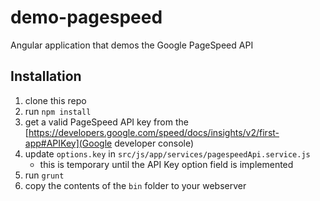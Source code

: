 # demo-pagespeed
Angular application that demos the Google PageSpeed API

## Installation
1. clone this repo
2. run `npm install`
3. get a valid PageSpeed API key from the [https://developers.google.com/speed/docs/insights/v2/first-app#APIKey](Google developer console)
3. update `options.key` in `src/js/app/services/pagespeedApi.service.js`
    * this is temporary until the API Key option field is implemented
3. run `grunt`
4. copy the contents of the `bin` folder to your webserver
